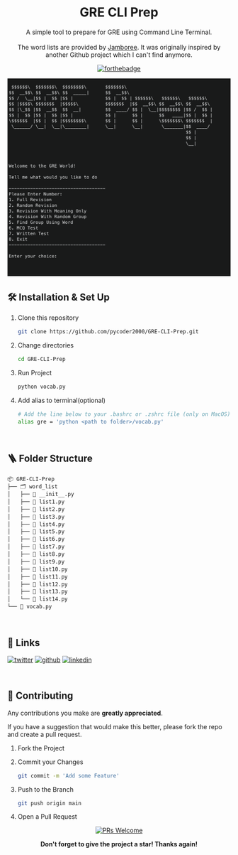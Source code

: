 <h1 align="center">
  GRE CLI Prep
</h1>

<p align="center">
  A simple tool to prepare for GRE using Command Line Terminal.<br><br>
  The word lists are provided by <a href="https://www.jamboreeindia.com/downloads/GRE-Vocabulary-jamboree.pdf">Jamboree</a>. It was originally inspired by another Github project which I can't find anymore.
</p>

<div align="center">

[![forthebadge](https://forthebadge.com/images/badges/made-with-python.svg)](https://forthebadge.com)

</div>

![demo](https://github.com/pycoder2000/GRE-CLI-Prep/raw/main/demo.png)
<br>

## 🛠 Installation & Set Up

1. Clone this repository

   ```sh
   git clone https://github.com/pycoder2000/GRE-CLI-Prep.git
   ```

2. Change directories

   ```sh
   cd GRE-CLI-Prep
   ```

3. Run Project

   ```sh
   python vocab.py
   ```

4. Add alias to terminal(optional)

   ```sh
   # Add the line below to your .bashrc or .zshrc file (only on MacOS)
   alias gre = 'python <path to folder>/vocab.py'
   ```
<br>

## 🪜 Folder Structure

```bash
📦 GRE-CLI-Prep
├── 🗂️ word_list
│   ├── 📝 __init__.py
│   ├── 📝 list1.py
│   ├── 📝 list2.py
│   ├── 📝 list3.py
│   ├── 📝 list4.py
│   ├── 📝 list5.py
│   ├── 📝 list6.py
│   ├── 📝 list7.py
│   ├── 📝 list8.py
│   ├── 📝 list9.py
│   ├── 📝 list10.py
│   ├── 📝 list11.py
│   ├── 📝 list12.py
│   ├── 📝 list13.py
│   └── 📝 list14.py
└── 📝 vocab.py
```
<br>

## 🔗 Links

[![twitter](https://img.shields.io/badge/twitter-1DA1F2?style=for-the-badge&logo=twitter&logoColor=white)](https://twitter.com/lone_Musk) [![github](https://img.shields.io/badge/github-171515?style=for-the-badge&logo=github&logoColor=white)](https://github.com/pycoder2000) [![linkedin](https://img.shields.io/badge/linkedin-0A66C2?style=for-the-badge&logo=linkedin&logoColor=white)](https://www.linkedin.com/in/parth-desai-2bb1b0160/)

<br>

## 🍰 Contributing

Any contributions you make are **greatly appreciated**.

If you have a suggestion that would make this better, please fork the repo and create a pull request.

1. Fork the Project

2. Commit your Changes

   ```bash
   git commit -m 'Add some Feature'
   ```

3. Push to the Branch

   ```bash
   git push origin main
   ```

4. Open a Pull Request

<div align="center">

<a href="https://makeapullrequest.com" target="blank" >![PRs Welcome](https://img.shields.io/badge/PR-Welcome-brightgreen?style=for-the-badge)</a>

**Don't forget to give the project a star! Thanks again!**
</div>
